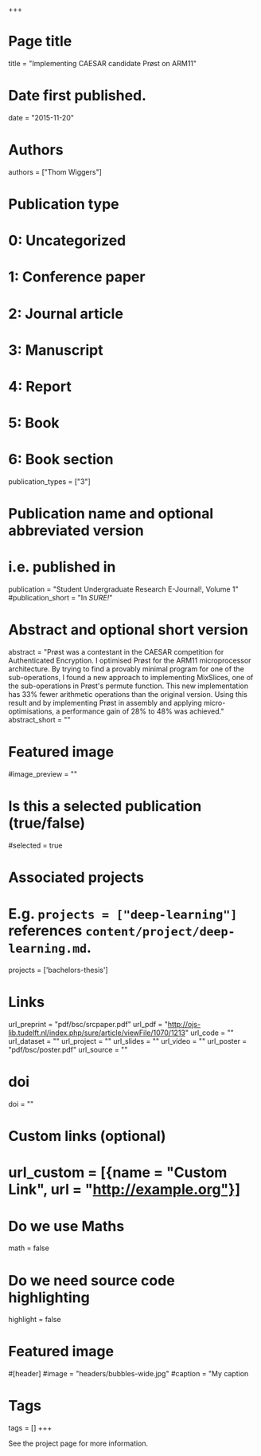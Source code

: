 +++
# Page title
title = "Implementing CAESAR candidate Prøst on ARM11"

# Date first published.
date = "2015-11-20"

# Authors
authors = ["Thom Wiggers"]

# Publication type
# 0: Uncategorized
# 1: Conference paper
# 2: Journal article
# 3: Manuscript
# 4: Report
# 5: Book
# 6: Book section
publication_types = ["3"]

# Publication name and optional abbreviated version
# i.e. published in
publication = "Student Undergraduate Research E-Journal!, Volume 1"
#publication_short = "In *SURE!*"

# Abstract and optional short version
abstract = "Prøst was a contestant in the CAESAR competition for Authenticated Encryption. I optimised Prøst for the ARM11 microprocessor architecture. By trying to find a provably minimal program for one of the sub-operations, I found a new approach to implementing MixSlices, one of the sub-operations in Prøst's permute function. This new implementation has 33% fewer arithmetic operations than the original version. Using this result and by implementing Prøst in assembly and applying micro-optimisations, a performance gain of 28% to 48% was achieved."
abstract_short = ""

# Featured image 
#image_preview = ""

# Is this a selected publication (true/false)
#selected = true

# Associated projects
#   E.g. `projects = ["deep-learning"]` references `content/project/deep-learning.md`.
projects = ['bachelors-thesis']

# Links
url_preprint = "pdf/bsc/srcpaper.pdf"
url_pdf = "http://ojs-lib.tudelft.nl/index.php/sure/article/viewFile/1070/1213"
url_code = ""
url_dataset = ""
url_project = ""
url_slides = ""
url_video = ""
url_poster = "pdf/bsc/poster.pdf"
url_source = ""

# doi
doi = ""

# Custom links (optional)
# url_custom = [{name = "Custom Link", url = "http://example.org"}]


# Do we use Maths
math = false

# Do we need source code highlighting
highlight = false

# Featured image
#[header]
#image = "headers/bubbles-wide.jpg"
#caption = "My caption

# Tags
tags = []
+++

See the project page for more information.

